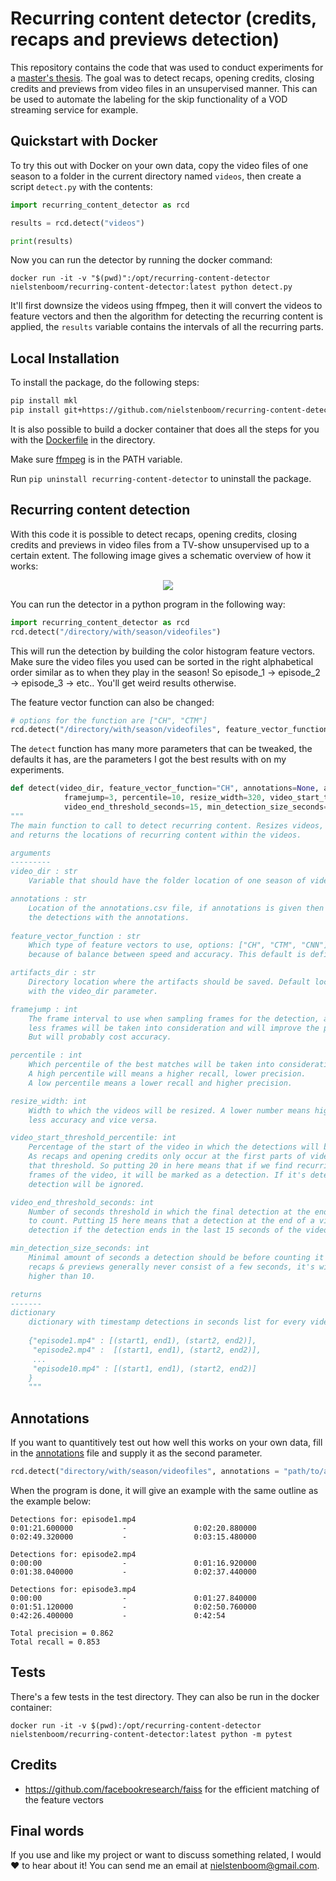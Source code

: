 # Recurring content detector (credits, recaps and previews detection)

This repository contains the code that was used to conduct experiments for a [master's thesis](https://github.com/nielstenboom/masterthesis/raw/master/main.pdf). The goal was to detect recaps, opening credits, closing credits and previews from video files in an unsupervised manner. This can be used to automate the labeling for the skip functionality of a VOD streaming service for example.

## Quickstart with Docker

To try this out with Docker on your own data, copy the video files of one season to a folder in the current directory named `videos`, then create a script `detect.py` with the contents:

```python
import recurring_content_detector as rcd

results = rcd.detect("videos")

print(results)
```
Now you can run the detector by running the docker command:
```
docker run -it -v "$(pwd)":/opt/recurring-content-detector nielstenboom/recurring-content-detector:latest python detect.py
```
It'll first downsize the videos using ffmpeg, then it will convert the videos to feature vectors and then the algorithm for detecting the recurring content is applied, the `results` variable contains the intervals of all the recurring parts.

## Local Installation

To install the package, do the following steps:

```bash
pip install mkl
pip install git+https://github.com/nielstenboom/recurring-content-detector.git@v1.1.0
```

It is also possible to build a docker container that does all the steps for you with the [Dockerfile](Dockerfile) in the directory.

Make sure [ffmpeg](https://ffmpeg.org/) is in the PATH variable.

Run `pip uninstall recurring-content-detector` to uninstall the package.

## Recurring content detection

With this code it is possible to detect recaps, opening credits, closing credits and previews in video files from a TV-show unsupervised up to a certain extent. The following image gives a schematic overview of how it works: 

<p align="center">
<img src="images/thesisdiagram.png?raw=true">
</p>

You can run the detector in a python program in the following way:

```python
import recurring_content_detector as rcd
rcd.detect("/directory/with/season/videofiles")
```
This will run the detection by building the color histogram feature vectors. Make sure the video files you used can be sorted in the right alphabetical order similar as to when they play in the season! So episode_1 -> episode_2 -> episode_3 -> etc.. You'll get weird results otherwise.


The feature vector function can also be changed:
```python
# options for the function are ["CH", "CTM"]
rcd.detect("/directory/with/season/videofiles", feature_vector_function="CTM")
```

The `detect` function has many more parameters that can be tweaked, the defaults it has, are the parameters I got the best results with on my experiments.

```python
def detect(video_dir, feature_vector_function="CH", annotations=None, artifacts_dir=None, 
            framejump=3, percentile=10, resize_width=320, video_start_threshold_percentile=20, 
            video_end_threshold_seconds=15, min_detection_size_seconds=15):
"""
The main function to call to detect recurring content. Resizes videos, converts to feature vectors
and returns the locations of recurring content within the videos.

arguments
---------
video_dir : str
    Variable that should have the folder location of one season of video files.

annotations : str
    Location of the annotations.csv file, if annotations is given then it will evaluate 
    the detections with the annotations.
    
feature_vector_function : str
    Which type of feature vectors to use, options: ["CH", "CTM", "CNN"], default is color histograms (CH) 
    because of balance between speed and accuracy. This default is defined in init.py.

artifacts_dir : str
    Directory location where the artifacts should be saved. Default location is the location defined 
    with the video_dir parameter.

framejump : int
    The frame interval to use when sampling frames for the detection, a higher number means that 
    less frames will be taken into consideration and will improve the processing time. 
    But will probably cost accuracy.

percentile : int
    Which percentile of the best matches will be taken into consideration as recurring content. 
    A high percentile will means a higher recall, lower precision. 
    A low percentile means a lower recall and higher precision.

resize_width: int
    Width to which the videos will be resized. A lower number means higher processing speed but 
    less accuracy and vice versa.

video_start_threshold_percentile: int
    Percentage of the start of the video in which the detections will be marked as detections. 
    As recaps and opening credits only occur at the first parts of video files, this parameter can alter 
    that threshold. So putting 20 in here means that if we find recurring content in the first 20% of 
    frames of the video, it will be marked as a detection. If it's detected later than 20%, then the 
    detection will be ignored.

video_end_threshold_seconds: int
    Number of seconds threshold in which the final detection at the end of the video should end for it 
    to count. Putting 15 here means that a detection at the end of a video will only be marked as a 
    detection if the detection ends in the last 15 seconds of the video.

min_detection_size_seconds: int
    Minimal amount of seconds a detection should be before counting it as a detection. As credits & 
    recaps & previews generally never consist of a few seconds, it's wise to pick at least a number 
    higher than 10.

returns
-------
dictionary
    dictionary with timestamp detections in seconds list for every video file name
    
    {"episode1.mp4" : [(start1, end1), (start2, end2)], 
     "episode2.mp4" :  [(start1, end1), (start2, end2)],
     ...
     "episode10.mp4" : [(start1, end1), (start2, end2)]
    }
    """
```

## Annotations

If you want to quantitively test out how well this works on your own data, fill in the [annotations](annotations_example.csv) file and supply it as the second parameter.
```python
rcd.detect("directory/with/season/videofiles", annotations = "path/to/annotations.csv")
```

When the program is done, it will give an example with the same outline as the example below:

 ```
Detections for: episode1.mp4
0:01:21.600000           -               0:02:20.880000
0:02:49.320000           -               0:03:15.480000

Detections for: episode2.mp4
0:00:00                  -               0:01:16.920000
0:01:38.040000           -               0:02:37.440000

Detections for: episode3.mp4
0:00:00                  -               0:01:27.840000
0:01:51.120000           -               0:02:50.760000
0:42:26.400000           -               0:42:54

Total precision = 0.862
Total recall = 0.853
 ```

## Tests

There's a few tests in the test directory. They can also be run in the docker container:
```
docker run -it -v $(pwd):/opt/recurring-content-detector nielstenboom/recurring-content-detector:latest python -m pytest
```
 
## Credits
- https://github.com/facebookresearch/faiss for the efficient matching of the feature vectors 

## Final words
If you use and like my project or want to discuss something related, I would  ❤️  to hear about it! You can send me an email at nielstenboom@gmail.com.
